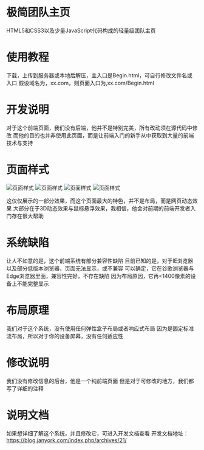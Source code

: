 # 极简团队主页
 HTML5和CSS3以及少量JavaScript代码构成的轻量级团队主页

# 使用教程
下载，上传到服务器或本地后解压，主入口是Begin.html，可自行修改文件名或入口
假设域名为，xx.com，则页面入口为,xx.com/Begin.html

# 开发说明
对于这个前端页面，我们没有后端，他并不是特别完美，所有改动须在源代码中修改
而他的目的也并非使用此页面，而是让前端入门的新手从中获取到大量的前端技术与支持

# 页面样式
![页面样式](http://img.janyork.com/img/599)
![页面样式](http://img.janyork.com/img/600)
![页面样式](http://img.janyork.com/img/601)
![页面样式](http://img.janyork.com/img/602)

这仅仅展示的一部分效果，而这个页面最大的特色，并不是布局，而是网页动态效果
大部分在于3D动态效果与鼠标悬浮效果，我相信，他会对前期的前端开发者入门存在很大帮助

# 系统缺陷
让人不如意的是，这个前端系统有部分兼容性缺陷
目前已知的是，对于IE浏览器以及部分低版本浏览器，页面无法显示，或不兼容
可以确定，它在谷歌浏览器与Edge浏览器里面，兼容性完好，不存在缺陷
因为布局原因，它再<1400像素的设备上不能完整显示

# 布局原理
我们对于这个系统，没有使用任何弹性盒子布局或者响应式布局
因为是固定标准流布局，所以对于你的设备屏幕，没有任何适应性

# 修改说明
我们没有修改信息的后台，他是一个纯前端页面
但是对于可修改的地方，我们都写了详细的注释

# 说明文档
如果想详细了解这个系统，并且修改它，可进入开发文档查看
开发文档地址：https://blog.janyork.com/index.php/archives/21/
